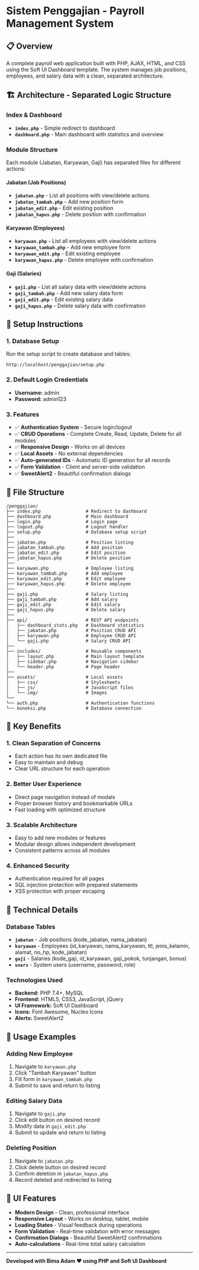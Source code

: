# Sistem Penggajian - Payroll Management System

## 📋 Overview

A complete payroll web application built with PHP, AJAX, HTML, and CSS using the Soft UI Dashboard template. The system manages job positions, employees, and salary data with a clean, separated architecture.

## 🏗️ Architecture - Separated Logic Structure

### **Index & Dashboard**

- **`index.php`** - Simple redirect to dashboard
- **`dashboard.php`** - Main dashboard with statistics and overview

### **Module Structure**

Each module (Jabatan, Karyawan, Gaji) has separated files for different actions:

#### **Jabatan (Job Positions)**

- **`jabatan.php`** - List all positions with view/delete actions
- **`jabatan_tambah.php`** - Add new position form
- **`jabatan_edit.php`** - Edit existing position
- **`jabatan_hapus.php`** - Delete position with confirmation

#### **Karyawan (Employees)**

- **`karyawan.php`** - List all employees with view/delete actions
- **`karyawan_tambah.php`** - Add new employee form
- **`karyawan_edit.php`** - Edit existing employee
- **`karyawan_hapus.php`** - Delete employee with confirmation

#### **Gaji (Salaries)**

- **`gaji.php`** - List all salary data with view/delete actions
- **`gaji_tambah.php`** - Add new salary data form
- **`gaji_edit.php`** - Edit existing salary data
- **`gaji_hapus.php`** - Delete salary data with confirmation

## 🚀 Setup Instructions

### 1. Database Setup

Run the setup script to create database and tables:

```
http://localhost/penggajian/setup.php
```

### 2. Default Login Credentials

- **Username:** admin
- **Password:** admin123

### 3. Features

- ✅ **Authentication System** - Secure login/logout
- ✅ **CRUD Operations** - Complete Create, Read, Update, Delete for all modules
- ✅ **Responsive Design** - Works on all devices
- ✅ **Local Assets** - No external dependencies
- ✅ **Auto-generated IDs** - Automatic ID generation for all records
- ✅ **Form Validation** - Client and server-side validation
- ✅ **SweetAlert2** - Beautiful confirmation dialogs

## 📁 File Structure

```
/penggajian/
├── index.php                 # Redirect to dashboard
├── dashboard.php             # Main dashboard
├── login.php                 # Login page
├── logout.php                # Logout handler
├── setup.php                 # Database setup script
├──
├── jabatan.php               # Position listing
├── jabatan_tambah.php        # Add position
├── jabatan_edit.php          # Edit position
├── jabatan_hapus.php         # Delete position
├──
├── karyawan.php              # Employee listing
├── karyawan_tambah.php       # Add employee
├── karyawan_edit.php         # Edit employee
├── karyawan_hapus.php        # Delete employee
├──
├── gaji.php                  # Salary listing
├── gaji_tambah.php           # Add salary
├── gaji_edit.php             # Edit salary
├── gaji_hapus.php            # Delete salary
├──
├── api/                      # REST API endpoints
│   ├── dashboard_stats.php   # Dashboard statistics
│   ├── jabatan.php           # Position CRUD API
│   ├── karyawan.php          # Employee CRUD API
│   └── gaji.php              # Salary CRUD API
├──
├── includes/                 # Reusable components
│   ├── layout.php            # Main layout template
│   ├── sidebar.php           # Navigation sidebar
│   └── header.php            # Page header
├──
├── assets/                   # Local assets
│   ├── css/                  # Stylesheets
│   ├── js/                   # JavaScript files
│   └── img/                  # Images
└──
└── auth.php                  # Authentication functions
└── koneksi.php               # Database connection
```

## 🎯 Key Benefits

### **1. Clean Separation of Concerns**

- Each action has its own dedicated file
- Easy to maintain and debug
- Clear URL structure for each operation

### **2. Better User Experience**

- Direct page navigation instead of modals
- Proper browser history and bookmarkable URLs
- Fast loading with optimized structure

### **3. Scalable Architecture**

- Easy to add new modules or features
- Modular design allows independent development
- Consistent patterns across all modules

### **4. Enhanced Security**

- Authentication required for all pages
- SQL injection protection with prepared statements
- XSS protection with proper escaping

## 🔧 Technical Details

### **Database Tables**

- **`jabatan`** - Job positions (kode_jabatan, nama_jabatan)
- **`karyawan`** - Employees (id_karyawan, nama_karyawan, ttl, jenis_kelamin, alamat, no_hp, kode_jabatan)
- **`gaji`** - Salaries (kode_gaji, id_karyawan, gaji_pokok, tunjangan, bonus)
- **`users`** - System users (username, password, role)

### **Technologies Used**

- **Backend:** PHP 7.4+, MySQL
- **Frontend:** HTML5, CSS3, JavaScript, jQuery
- **UI Framework:** Soft UI Dashboard
- **Icons:** Font Awesome, Nucleo Icons
- **Alerts:** SweetAlert2

## 📝 Usage Examples

### **Adding New Employee**

1. Navigate to `karyawan.php`
2. Click "Tambah Karyawan" button
3. Fill form in `karyawan_tambah.php`
4. Submit to save and return to listing

### **Editing Salary Data**

1. Navigate to `gaji.php`
2. Click edit button on desired record
3. Modify data in `gaji_edit.php`
4. Submit to update and return to listing

### **Deleting Position**

1. Navigate to `jabatan.php`
2. Click delete button on desired record
3. Confirm deletion in `jabatan_hapus.php`
4. Record deleted and redirected to listing

## 🎨 UI Features

- **Modern Design** - Clean, professional interface
- **Responsive Layout** - Works on desktop, tablet, mobile
- **Loading States** - Visual feedback during operations
- **Form Validation** - Real-time validation with error messages
- **Confirmation Dialogs** - Beautiful SweetAlert2 confirmations
- **Auto-calculations** - Real-time total salary calculation

---

**Developed with Bima Adam ❤️ using PHP and Soft UI Dashboard**
